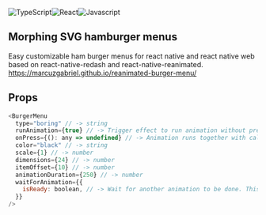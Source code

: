 ![TypeScript](https://badges.aleen42.com/src/typescript.svg)![React](https://badges.aleen42.com/src/react.svg)![Javascript](https://badges.aleen42.com/src/javascript.svg)

## Morphing SVG hamburger menus
Easy customizable ham burger menus for react native and react native web based on react-native-redash and react-native-reanimated.
https://marcuzgabriel.github.io/reanimated-burger-menu/

## Props
```Javascript
<BurgerMenu
  type="boring" // -> string
  runAnimation={true} // -> Trigger effect to run animation without pressing the button
  onPress={(): any => undefined} // -> Animation runs together with callback
  color="black" // -> string
  scale={1} // -> number
  dimensions={24} // -> number
  itemOffset={10} // -> number
  animationDuration={250} // -> number
  waitForAnimation={{
    isReady: boolean, // -> Wait for another animation to be done. This help to control on press activity. Example will come soon.
  }}
/>
```
